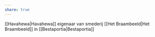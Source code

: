 ```yaml
---
share: true
---
```

[[Havahewa|Havahewa]] eigenaar van smederij [[Het Braambeeld|Het Braambeeld]] in [[Bestaportia|Bestaportia]]